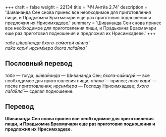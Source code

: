 +++
draft = false
weight = 22134
title = 'ЧЧ Антйа 2.74'
description = 'Шивананда Сен снова принес все необходимое для приготовления пищи, и Прадьюмна Брахмачари еще раз приготовил подношения и предложил их Нрисимхадеве.'
summary = 'Шивананда Сен снова принес все необходимое для приготовления пищи, и Прадьюмна Брахмачари еще раз приготовил подношения и предложил их Нрисимхадеве.'
+++

_табе ш́ива̄нанда бхога-са̄магрӣ а̄нила̄  
па̄ка кари’ нр̣сим̇хера бхога ла̄га̄ила̄_

## Пословный перевод

_табе_ — тогда; _ш́ива̄нанда_ — Шивананда Сен; _бхога_\-_са̄магрӣ_ — все необходимое для приготовления пищи; _а̄нила̄_ — принес; _па̄ка_ _кари’_ — после приготовления; _нр̣сим̇хера_ — Господу Нрисимхадеве; _бхога_ _ла̄га̄ила̄_ — сделал подношение.

## Перевод

**Шивананда Сен снова принес все необходимое для приготовления пищи, и Прадьюмна Брахмачари еще раз приготовил подношения и предложил их Нрисимхадеве.**
